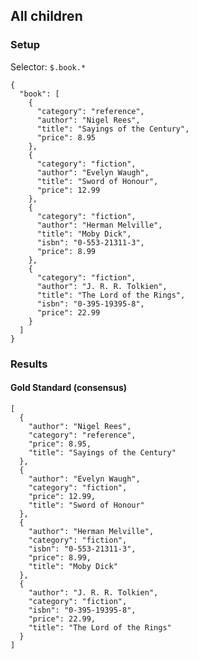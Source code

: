 ## All children

### Setup
Selector: `$.book.*`

    {
      "book": [
        {
          "category": "reference",
          "author": "Nigel Rees",
          "title": "Sayings of the Century",
          "price": 8.95
        },
        {
          "category": "fiction",
          "author": "Evelyn Waugh",
          "title": "Sword of Honour",
          "price": 12.99
        },
        {
          "category": "fiction",
          "author": "Herman Melville",
          "title": "Moby Dick",
          "isbn": "0-553-21311-3",
          "price": 8.99
        },
        {
          "category": "fiction",
          "author": "J. R. R. Tolkien",
          "title": "The Lord of the Rings",
          "isbn": "0-395-19395-8",
          "price": 22.99
        }
      ]
    }

### Results
####  Gold Standard (consensus)

    [
      {
        "author": "Nigel Rees", 
        "category": "reference", 
        "price": 8.95, 
        "title": "Sayings of the Century"
      }, 
      {
        "author": "Evelyn Waugh", 
        "category": "fiction", 
        "price": 12.99, 
        "title": "Sword of Honour"
      }, 
      {
        "author": "Herman Melville", 
        "category": "fiction", 
        "isbn": "0-553-21311-3", 
        "price": 8.99, 
        "title": "Moby Dick"
      }, 
      {
        "author": "J. R. R. Tolkien", 
        "category": "fiction", 
        "isbn": "0-395-19395-8", 
        "price": 22.99, 
        "title": "The Lord of the Rings"
      }
    ]


